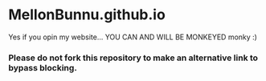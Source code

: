 # MellonBunnu.github.io
Yes if you opin my website...
YOU CAN AND WILL BE MONKEYED
monky :)
### Please do not fork this repository to make an alternative link to bypass blocking. 
